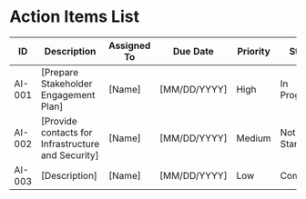 # Action Items List

| ID     | Description                                        | Assigned To | Due Date     | Priority | Status      | Comments |
| ------ | -------------------------------------------------- | ----------- | ------------ | -------- | ----------- | -------- |
| AI-001 | [Prepare Stakeholder Engagement Plan]              | [Name]      | [MM/DD/YYYY] | High     | In Progress | [Notes]  |
| AI-002 | [Provide contacts for Infrastructure and Security] | [Name]      | [MM/DD/YYYY] | Medium   | Not Started | [Notes]  |
| AI-003 | [Description]                                      | [Name]      | [MM/DD/YYYY] | Low      | Completed   | [Notes]  |

